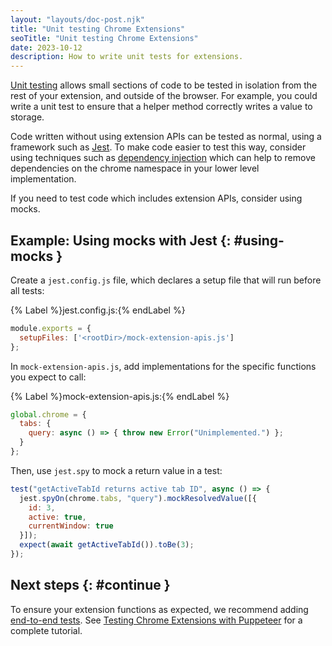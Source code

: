 ```yaml
---
layout: "layouts/doc-post.njk"
title: "Unit testing Chrome Extensions"
seoTitle: "Unit testing Chrome Extensions"
date: 2023-10-12
description: How to write unit tests for extensions.
---
```


[Unit testing][unit-testing] allows small sections of code to be tested in isolation from the rest
of your extension, and outside of the browser. For example, you could write a unit test to ensure
that a helper method correctly writes a value to storage.

Code written without using extension APIs can be tested as normal, using a framework such as
[Jest][jest]. To make code easier to test this way, consider using techniques such as
[dependency injection][dependency-injection] which can help to remove dependencies on the chrome
namespace in your lower level implementation.

If you need to test code which includes extension APIs, consider using mocks.

## Example: Using mocks with Jest {: #using-mocks }

Create a `jest.config.js` file, which declares a setup file that will run before all tests:

{% Label %}jest.config.js:{% endLabel %}

```js
module.exports = {
  setupFiles: ['<rootDir>/mock-extension-apis.js']
};
```

In `mock-extension-apis.js`, add implementations for the specific functions you expect to call:

{% Label %}mock-extension-apis.js:{% endLabel %}

```js
global.chrome = {
  tabs: {
    query: async () => { throw new Error("Unimplemented.") };
  }
};
```

Then, use `jest.spy` to mock a return value in a test:

```js
test("getActiveTabId returns active tab ID", async () => {
  jest.spyOn(chrome.tabs, "query").mockResolvedValue([{
    id: 3,
    active: true,
    currentWindow: true
  }]);
  expect(await getActiveTabId()).toBe(3);
});
```

## Next steps {: #continue }

To ensure your extension functions as expected, we recommend adding [end-to-end tests][end-to-end]. See [Testing Chrome Extensions with Puppeteer][pupeteer-tutorial] for a complete tutorial.

[unit-testing]: https://wikipedia.org/wiki/Unit_testing
[jest]: https://jestjs.io/
[dependency-injection]: https://wikipedia.org/wiki/Dependency_injection
[pupeteer-tutorial]: /docs/extensions/mv3/tut_puppeteer-testing/
[end-to-end]: /docs/extensions/mv3/end-to-end-testing/

